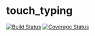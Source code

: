 # touch_typing

[![Build Status](https://travis-ci.com/oleksandrkozlov/touch_typing.svg?branch=master)](https://travis-ci.com/oleksandrkozlov/touch_typing)
[![Coverage Status](https://codecov.io/gh/oleksandrkozlov/touch_typing/branch/master/graph/badge.svg)](https://codecov.io/gh/oleksandrkozlov/touch_typing)
